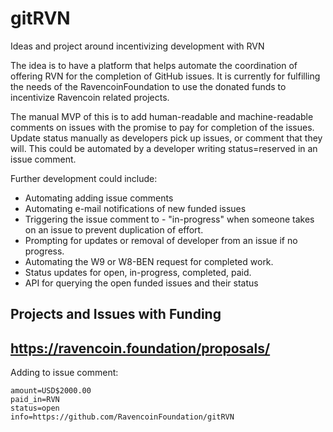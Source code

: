 # gitRVN
Ideas and project around incentivizing development with RVN

The idea is to have a platform that helps automate the coordination of offering RVN for the completion of GitHub issues.  It is currently for fulfilling the needs of the RavencoinFoundation to use the donated funds to incentivize Ravencoin related projects.

The manual MVP of this is to add human-readable and machine-readable comments on issues with the promise to pay for completion of the issues.  Update status manually as developers pick up issues, or comment that they will.  This could be automated by a developer writing status=reserved in an issue comment.

Further development could include:
* Automating adding issue comments
* Automating e-mail notifications of new funded issues
* Triggering the issue comment to - "in-progress" when someone takes on an issue to prevent duplication of effort.
* Prompting for updates or removal of developer from an issue if no progress.
* Automating the W9 or W8-BEN request for completed work.
* Status updates for open, in-progress, completed, paid.
* API for querying the open funded issues and their status

## Projects and Issues with Funding 
## https://ravencoin.foundation/proposals/


Adding to issue comment:
```
amount=USD$2000.00
paid_in=RVN
status=open
info=https://github.com/RavencoinFoundation/gitRVN
```
